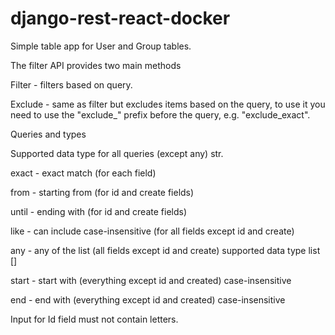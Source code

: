 # django-rest-react-docker
Simple table app for User and Group tables.


The filter API provides two main methods

Filter - filters based on query.

Exclude - same as filter but excludes items based on the query, to use it you need to use the "exclude_" prefix before the query, e.g. "exclude_exact".

Queries and types

Supported data type for all queries (except any) str.

exact - exact match (for each field)

from - starting from (for id and create fields)

until - ending with (for id and create fields)

like - can include case-insensitive (for all fields except id and create)

any - any of the list (all fields except id and create) supported data type list []

start - start with (everything except id and created) case-insensitive

end - end with (everything except id and created) case-insensitive

Input for Id field must not contain letters.


